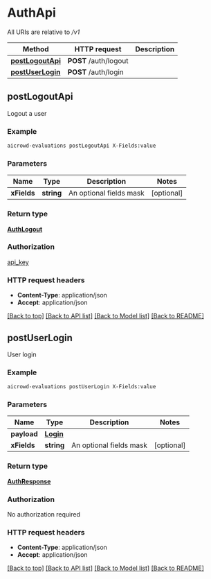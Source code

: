 # AuthApi

All URIs are relative to */v1*

Method | HTTP request | Description
------------- | ------------- | -------------
[**postLogoutApi**](AuthApi.md#postLogoutApi) | **POST** /auth/logout | 
[**postUserLogin**](AuthApi.md#postUserLogin) | **POST** /auth/login | 


## **postLogoutApi**



Logout a user

### Example
```bash
aicrowd-evaluations postLogoutApi X-Fields:value
```

### Parameters

Name | Type | Description  | Notes
------------- | ------------- | ------------- | -------------
 **xFields** | **string** | An optional fields mask | [optional]

### Return type

[**AuthLogout**](AuthLogout.md)

### Authorization

[api_key](../README.md#api_key)

### HTTP request headers

 - **Content-Type**: application/json
 - **Accept**: application/json

[[Back to top]](#) [[Back to API list]](../README.md#documentation-for-api-endpoints) [[Back to Model list]](../README.md#documentation-for-models) [[Back to README]](../README.md)

## **postUserLogin**



User login

### Example
```bash
aicrowd-evaluations postUserLogin X-Fields:value
```

### Parameters

Name | Type | Description  | Notes
------------- | ------------- | ------------- | -------------
 **payload** | [**Login**](Login.md) |  |
 **xFields** | **string** | An optional fields mask | [optional]

### Return type

[**AuthResponse**](AuthResponse.md)

### Authorization

No authorization required

### HTTP request headers

 - **Content-Type**: application/json
 - **Accept**: application/json

[[Back to top]](#) [[Back to API list]](../README.md#documentation-for-api-endpoints) [[Back to Model list]](../README.md#documentation-for-models) [[Back to README]](../README.md)

